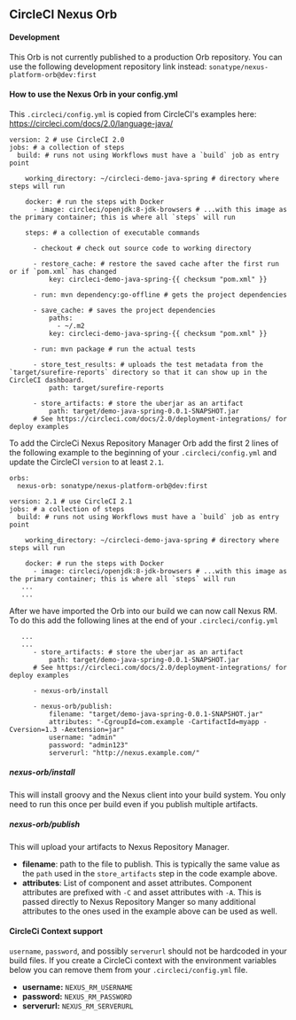 
## CircleCI Nexus Orb

#### Development
This Orb is not currently published to a production Orb repository. You can use the following
development repository link instead: `sonatype/nexus-platform-orb@dev:first`

#### How to use the Nexus Orb in your config.yml
This `.circleci/config.yml` is copied from CircleCI's examples here: https://circleci.com/docs/2.0/language-java/

```
version: 2 # use CircleCI 2.0
jobs: # a collection of steps
  build: # runs not using Workflows must have a `build` job as entry point
    
    working_directory: ~/circleci-demo-java-spring # directory where steps will run

    docker: # run the steps with Docker
      - image: circleci/openjdk:8-jdk-browsers # ...with this image as the primary container; this is where all `steps` will run

    steps: # a collection of executable commands

      - checkout # check out source code to working directory

      - restore_cache: # restore the saved cache after the first run or if `pom.xml` has changed
          key: circleci-demo-java-spring-{{ checksum "pom.xml" }}
      
      - run: mvn dependency:go-offline # gets the project dependencies
      
      - save_cache: # saves the project dependencies
          paths:
            - ~/.m2
          key: circleci-demo-java-spring-{{ checksum "pom.xml" }}
      
      - run: mvn package # run the actual tests
      
      - store_test_results: # uploads the test metadata from the `target/surefire-reports` directory so that it can show up in the CircleCI dashboard. 
          path: target/surefire-reports
      
      - store_artifacts: # store the uberjar as an artifact
          path: target/demo-java-spring-0.0.1-SNAPSHOT.jar
      # See https://circleci.com/docs/2.0/deployment-integrations/ for deploy examples  
```

To add the CircleCi Nexus Repository Manager Orb add the first 2 lines of the following example to the beginning of 
your `.circleci/config.yml` and update the CircleCI `version` to at least `2.1`.

```
orbs:
  nexus-orb: sonatype/nexus-platform-orb@dev:first

version: 2.1 # use CircleCI 2.1
jobs: # a collection of steps
  build: # runs not using Workflows must have a `build` job as entry point
    
    working_directory: ~/circleci-demo-java-spring # directory where steps will run

    docker: # run the steps with Docker
      - image: circleci/openjdk:8-jdk-browsers # ...with this image as the primary container; this is where all `steps` will run
   ...
   ...
```

After we have imported the Orb into our build we can now call Nexus RM. To do this add the
following lines at the end of your `.circleci/config.yml`

```
   ...
   ...
      - store_artifacts: # store the uberjar as an artifact
          path: target/demo-java-spring-0.0.1-SNAPSHOT.jar
      # See https://circleci.com/docs/2.0/deployment-integrations/ for deploy examples 
      
      - nexus-orb/install

      - nexus-orb/publish:
          filename: "target/demo-java-spring-0.0.1-SNAPSHOT.jar"
          attributes: "-CgroupId=com.example -CartifactId=myapp -Cversion=1.3 -Aextension=jar"
          username: "admin"
          password: "admin123"
          serverurl: "http://nexus.example.com/"
```

##### nexus-orb/install
This will install groovy and the Nexus client into your build system. You only need to run
this once per build even if you publish multiple artifacts.

##### nexus-orb/publish
This will upload your artifacts to Nexus Repository Manager.
* **filename**: path to the file to publish. This is typically the same value as the `path` used in
the `store_artifacts` step in the code example above.
* **attributes**: List of component and asset attributes. Component attributes are prefixed with `-C` and asset attributes
 with `-A`. This is passed directly to Nexus Repository Manger so many additional 
 attributes to the ones used in the example above can be used as well.

#### CircleCi Context support
`username`, `password`, and possibly `serverurl` should not be hardcoded in your build files.
If you create a CircleCi context with the environment variables below you can remove them from
your `.circleci/config.yml` file.
* **username:** `NEXUS_RM_USERNAME`
* **password:** `NEXUS_RM_PASSWORD`
* **serverurl:** `NEXUS_RM_SERVERURL`
